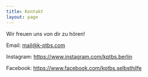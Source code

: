```yaml
---
title: Kontakt
layout: page
---
```


Wir freuen uns von dir zu hören!

Email: <a href="mailto:mail@k-ptbs.com">mail@k-ptbs.com</a>

Instagram: <a href="https://www.instagram.com/kptbs.berlin">https://www.instagram.com/kptbs.berlin</a>

Facebook: <a href="https://www.facebook.com/kptbs.selbsthilfe">https://www.facebook.com/kptbs.selbsthilfe</a>

